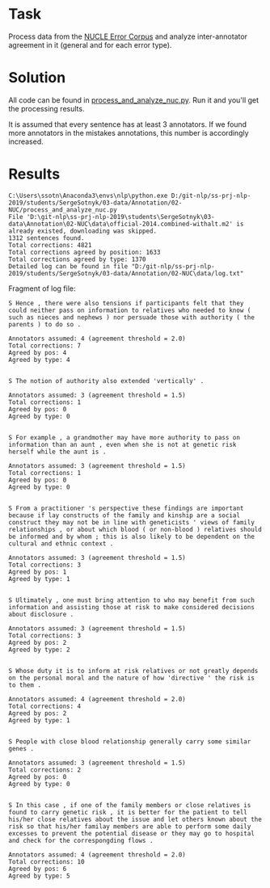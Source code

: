 # Task

Process data from the 
[NUCLE Error Corpus](http://www.comp.nus.edu.sg/~nlp/conll14st.html#nucle32) and 
analyze inter-annotator agreement in it (general and for each error type).

# Solution

All code can be found in [process_and_analyze_nuc.py](process_and_analyze_nuc.py). 
Run it and you'll get the processing results.

It is assumed that every sentence has at least 3 annotators. If we found more 
annotators in the mistakes annotations, this number is accordingly increased. 

# Results

```
C:\Users\ssotn\Anaconda3\envs\nlp\python.exe D:/git-nlp/ss-prj-nlp-2019/students/SergeSotnyk/03-data/Annotation/02-NUC/process_and_analyze_nuc.py
File 'D:\git-nlp\ss-prj-nlp-2019\students\SergeSotnyk\03-data\Annotation\02-NUC\data\official-2014.combined-withalt.m2' is already existed, downloading was skipped.
1312 sentences found.
Total corrections: 4821
Total corrections agreed by position: 1633
Total corrections agreed by type: 1370
Detailed log can be found in file "D:/git-nlp/ss-prj-nlp-2019/students/SergeSotnyk/03-data/Annotation/02-NUC\data/log.txt"
```

Fragment of log file:

```
S Hence , there were also tensions if participants felt that they could neither pass on information to relatives who needed to know ( such as nieces and nephews ) nor persuade those with authority ( the parents ) to do so .

Annotators assumed: 4 (agreement threshold = 2.0)
Total corrections: 7
Agreed by pos: 4
Agreed by type: 4


S The notion of authority also extended 'vertically' .

Annotators assumed: 3 (agreement threshold = 1.5)
Total corrections: 1
Agreed by pos: 0
Agreed by type: 0


S For example , a grandmother may have more authority to pass on information than an aunt , even when she is not at genetic risk herself while the aunt is .

Annotators assumed: 3 (agreement threshold = 1.5)
Total corrections: 1
Agreed by pos: 0
Agreed by type: 0


S From a practitioner 's perspective these findings are important because if lay constructs of the family and kinship are a social construct they may not be in line with geneticists ' views of family relationships , or about which blood ( or non-blood ) relatives should be informed and by whom ; this is also likely to be dependent on the cultural and ethnic context .

Annotators assumed: 3 (agreement threshold = 1.5)
Total corrections: 3
Agreed by pos: 1
Agreed by type: 1


S Ultimately , one must bring attention to who may benefit from such information and assisting those at risk to make considered decisions about disclosure .

Annotators assumed: 3 (agreement threshold = 1.5)
Total corrections: 3
Agreed by pos: 2
Agreed by type: 2


S Whose duty it is to inform at risk relatives or not greatly depends on the personal moral and the nature of how 'directive ' the risk is to them .

Annotators assumed: 4 (agreement threshold = 2.0)
Total corrections: 4
Agreed by pos: 2
Agreed by type: 1


S People with close blood relationship generally carry some similar genes .

Annotators assumed: 3 (agreement threshold = 1.5)
Total corrections: 2
Agreed by pos: 0
Agreed by type: 0


S In this case , if one of the family members or close relatives is found to carry genetic risk , it is better for the patient to tell his/her close relatives about the issue and let others known about the risk so that his/her familay members are able to perform some daily excesses to prevent the potential disease or they may go to hospital and check for the correspongding flows .

Annotators assumed: 4 (agreement threshold = 2.0)
Total corrections: 10
Agreed by pos: 6
Agreed by type: 5

```